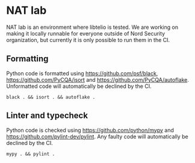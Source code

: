 # NAT lab

NAT lab is an environment where libtelio is tested.
We are working on making it locally runnable for everyone outside of
Nord Security organization, but currently it is only possible to run
them in the CI.

## Formatting

Python code is formatted using https://github.com/psf/black, https://github.com/PyCQA/isort and https://github.com/PyCQA/autoflake.
Unformatted code will automatically be declined by the CI.
```
black . && isort . && autoflake .
```

## Linter and typecheck

Python code is checked using https://github.com/python/mypy and https://github.com/pylint-dev/pylint.
Any faulty code will automatically be declined by the CI.
```
mypy . && pylint .
```